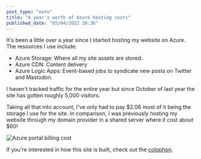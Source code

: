 ```yaml
---
post_type: "note" 
title: "A year's worth of Azure hosting costs"
published_date: "05/04/2022 20:36"
---
```


It's been a little over a year since I started hosting my website on Azure. The resources I use include:

- Azure Storage: Where all my site assets are stored.
- Azure CDN: Content delivery
- Azure Logic Apps: Event-based jobs to syndicate new posts on Twitter and Mastodon.

I haven't tracked traffic for the entire year but since October of last year the site has gotten roughly 5,000 visitors. 

Taking all that into account, I've only had to pay $2.06 most of it being the storage I use for the site. In comparison, I was previously hosting my website through my domain provider in a shared server where it cost about $60!

![Azure portal billing cost](https://user-images.githubusercontent.com/11130940/166848883-8d6cfe2c-5ff3-468c-b95f-b0ecab69595a.png)

If you're interested in how this site is built, check out the [colophon](/colophon.html).